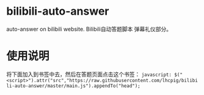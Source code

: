 # bilibili-auto-answer
auto-answer on bilibili website.
Bilibili自动答题脚本 弹幕礼仪部分。

# 使用说明
将下面加入到书签中去，然后在答题页面点击这个书签：
`javascript: $("<script>").attr("src","https://raw.githubusercontent.com/lhcpig/bilibili-auto-answer/master/main.js").appendTo("head");`

